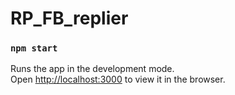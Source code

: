 # RP_FB_replier

### `npm start`

Runs the app in the development mode.\
Open [http://localhost:3000](http://localhost:3000) to view it in the browser.
